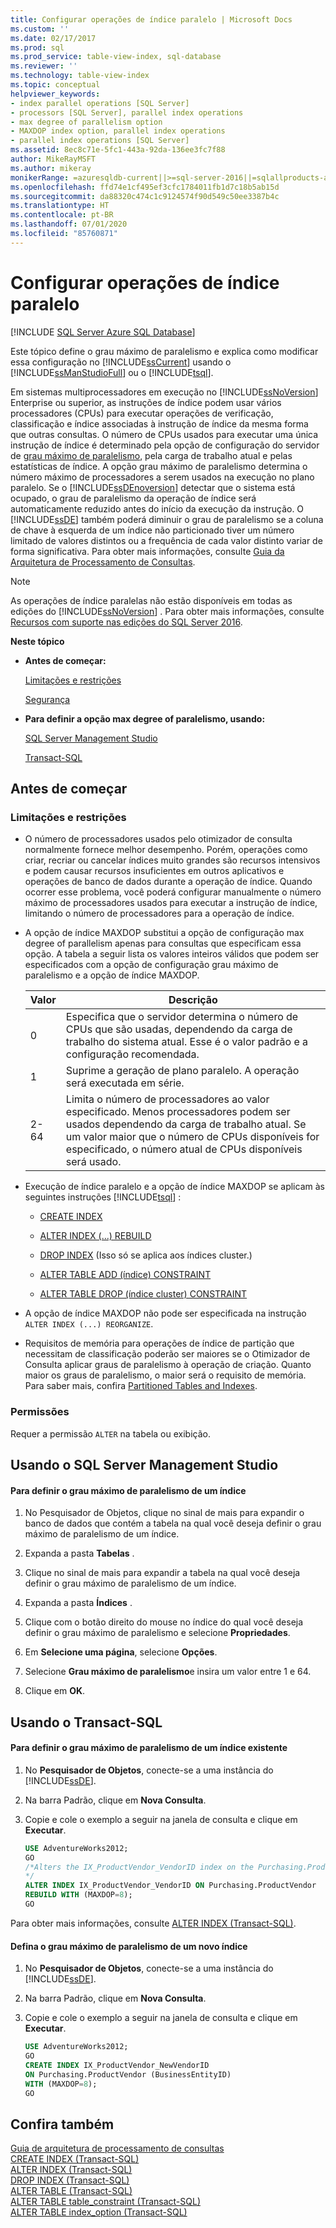 ```yaml
---
title: Configurar operações de índice paralelo | Microsoft Docs
ms.custom: ''
ms.date: 02/17/2017
ms.prod: sql
ms.prod_service: table-view-index, sql-database
ms.reviewer: ''
ms.technology: table-view-index
ms.topic: conceptual
helpviewer_keywords:
- index parallel operations [SQL Server]
- processors [SQL Server], parallel index operations
- max degree of parallelism option
- MAXDOP index option, parallel index operations
- parallel index operations [SQL Server]
ms.assetid: 8ec8c71e-5fc1-443a-92da-136ee3fc7f88
author: MikeRayMSFT
ms.author: mikeray
monikerRange: =azuresqldb-current||>=sql-server-2016||=sqlallproducts-allversions||>=sql-server-linux-2017||=azuresqldb-mi-current
ms.openlocfilehash: ffd74e1cf495ef3cfc1784011fb1d7c18b5ab15d
ms.sourcegitcommit: da88320c474c1c9124574f90d549c50ee3387b4c
ms.translationtype: HT
ms.contentlocale: pt-BR
ms.lasthandoff: 07/01/2020
ms.locfileid: "85760871"
---
```

# <a name="configure-parallel-index-operations"></a>Configurar operações de índice paralelo
[!INCLUDE [SQL Server Azure SQL Database](../../includes/applies-to-version/sql-asdb.md)]

Este tópico define o grau máximo de paralelismo e explica como modificar essa configuração no [!INCLUDE[ssCurrent](../../includes/sscurrent-md.md)] usando o [!INCLUDE[ssManStudioFull](../../includes/ssmanstudiofull-md.md)] ou o [!INCLUDE[tsql](../../includes/tsql-md.md)]. 

Em sistemas multiprocessadores em execução no [!INCLUDE[ssNoVersion](../../includes/ssnoversion-md.md)] Enterprise ou superior, as instruções de índice podem usar vários processadores (CPUs) para executar operações de verificação, classificação e índice associadas à instrução de índice da mesma forma que outras consultas. O número de CPUs usados para executar uma única instrução de índice é determinado pela opção de configuração do servidor de [grau máximo de paralelismo](../../database-engine/configure-windows/configure-the-max-degree-of-parallelism-server-configuration-option.md), pela carga de trabalho atual e pelas estatísticas de índice. A opção grau máximo de paralelismo determina o número máximo de processadores a serem usados na execução no plano paralelo. Se o [!INCLUDE[ssDEnoversion](../../includes/ssdenoversion-md.md)] detectar que o sistema está ocupado, o grau de paralelismo da operação de índice será automaticamente reduzido antes do início da execução da instrução. O [!INCLUDE[ssDE](../../includes/ssde-md.md)] também poderá diminuir o grau de paralelismo se a coluna de chave à esquerda de um índice não particionado tiver um número limitado de valores distintos ou a frequência de cada valor distinto variar de forma significativa. Para obter mais informações, consulte [Guia da Arquitetura de Processamento de Consultas](../../relational-databases/query-processing-architecture-guide.md#parallel-query-processing). 
  
> [!NOTE]  
> As operações de índice paralelas não estão disponíveis em todas as edições do [!INCLUDE[ssNoVersion](../../includes/ssnoversion-md.md)] . Para obter mais informações, consulte [Recursos com suporte nas edições do SQL Server 2016](../../sql-server/editions-and-components-of-sql-server-2016.md).  
  
 **Neste tópico**  
  
-   **Antes de começar:**  
  
     [Limitações e restrições](#Restrictions)  
  
     [Segurança](#Security)  
  
-   **Para definir a opção max degree of paralelismo, usando:**  
  
     [SQL Server Management Studio](#SSMSProcedure)  
  
     [Transact-SQL](#TsqlProcedure)  
  
##  <a name="before-you-begin"></a><a name="BeforeYouBegin"></a> Antes de começar  
  
###  <a name="limitations-and-restrictions"></a><a name="Restrictions"></a> Limitações e restrições  
  
-   O número de processadores usados pelo otimizador de consulta normalmente fornece melhor desempenho. Porém, operações como criar, recriar ou cancelar índices muito grandes são recursos intensivos e podem causar recursos insuficientes em outros aplicativos e operações de banco de dados durante a operação de índice. Quando ocorrer esse problema, você poderá configurar manualmente o número máximo de processadores usados para executar a instrução de índice, limitando o número de processadores para a operação de índice.  
  
-   A opção de índice MAXDOP substitui a opção de configuração max degree of parallelism apenas para consultas que especificam essa opção. A tabela a seguir lista os valores inteiros válidos que podem ser especificados com a opção de configuração grau máximo de paralelismo e a opção de índice MAXDOP.  
  
    |Valor|Descrição|  
    |-----------|-----------------|  
    |0|Especifica que o servidor determina o número de CPUs que são usadas, dependendo da carga de trabalho do sistema atual. Esse é o valor padrão e a configuração recomendada.|  
    |1|Suprime a geração de plano paralelo. A operação será executada em série.|  
    |2-64|Limita o número de processadores ao valor especificado. Menos processadores podem ser usados dependendo da carga de trabalho atual. Se um valor maior que o número de CPUs disponíveis for especificado, o número atual de CPUs disponíveis será usado.|  
  
-   Execução de índice paralelo e a opção de índice MAXDOP se aplicam às seguintes instruções [!INCLUDE[tsql](../../includes/tsql-md.md)] :  
  
    -   [CREATE INDEX](../../t-sql/statements/create-index-transact-sql.md)  
  
    -   [ALTER INDEX (...) REBUILD](../../t-sql/statements/alter-index-transact-sql.md)  
  
    -   [DROP INDEX](../../t-sql/statements/drop-index-transact-sql.md) (Isso só se aplica aos índices cluster.)  
  
    -   [ALTER TABLE ADD (índice) CONSTRAINT](../../t-sql/statements/alter-table-table-constraint-transact-sql.md) 
  
    -   [ALTER TABLE DROP (índice cluster) CONSTRAINT](../../t-sql/statements/alter-table-table-constraint-transact-sql.md)   
  
-   A opção de índice MAXDOP não pode ser especificada na instrução `ALTER INDEX (...) REORGANIZE`.  
  
-   Requisitos de memória para operações de índice de partição que necessitam de classificação poderão ser maiores se o Otimizador de Consulta aplicar graus de paralelismo à operação de criação. Quanto maior os graus de paralelismo, o maior será o requisito de memória. Para saber mais, confira [Partitioned Tables and Indexes](../../relational-databases/partitions/partitioned-tables-and-indexes.md).  
  
###  <a name="permissions"></a><a name="Security"></a> <a name="Permissions"></a> Permissões  
 Requer a permissão `ALTER` na tabela ou exibição.  
  
##  <a name="using-sql-server-management-studio"></a><a name="SSMSProcedure"></a> Usando o SQL Server Management Studio  
  
#### <a name="to-set-max-degree-of-parallelism-on-an-index"></a>Para definir o grau máximo de paralelismo de um índice  
  
1.  No Pesquisador de Objetos, clique no sinal de mais para expandir o banco de dados que contém a tabela na qual você deseja definir o grau máximo de paralelismo de um índice.  
  
2.  Expanda a pasta **Tabelas** .  
  
3.  Clique no sinal de mais para expandir a tabela na qual você deseja definir o grau máximo de paralelismo de um índice.  
  
4.  Expanda a pasta **Índices** .  
  
5.  Clique com o botão direito do mouse no índice do qual você deseja definir o grau máximo de paralelismo e selecione **Propriedades**.  
  
6.  Em **Selecione uma página**, selecione **Opções**.  
  
7.  Selecione **Grau máximo de paralelismo**e insira um valor entre 1 e 64.  
  
8.  Clique em **OK**.  

##  <a name="using-transact-sql"></a><a name="TsqlProcedure"></a> Usando o Transact-SQL  
  
#### <a name="to-set-max-degree-of-parallelism-on-an-existing-index"></a>Para definir o grau máximo de paralelismo de um índice existente  
  
1.  No **Pesquisador de Objetos**, conecte-se a uma instância do [!INCLUDE[ssDE](../../includes/ssde-md.md)].  
  
2.  Na barra Padrão, clique em **Nova Consulta**.  
  
3.  Copie e cole o exemplo a seguir na janela de consulta e clique em **Executar**.  
  
    ```sql  
    USE AdventureWorks2012;   
    GO  
    /*Alters the IX_ProductVendor_VendorID index on the Purchasing.ProductVendor table so that, if the server has eight or more processors, the Database Engine will limit the execution of the index operation to eight or fewer processors.  
    */  
    ALTER INDEX IX_ProductVendor_VendorID ON Purchasing.ProductVendor  
    REBUILD WITH (MAXDOP=8);   
    GO  
    ```  
  
 Para obter mais informações, consulte [ALTER INDEX &#40;Transact-SQL&#41;](../../t-sql/statements/alter-index-transact-sql.md).  
  
#### <a name="set-max-degree-of-parallelism-on-a-new-index"></a>Defina o grau máximo de paralelismo de um novo índice  
  
1.  No **Pesquisador de Objetos**, conecte-se a uma instância do [!INCLUDE[ssDE](../../includes/ssde-md.md)].  
  
2.  Na barra Padrão, clique em **Nova Consulta**.  
  
3.  Copie e cole o exemplo a seguir na janela de consulta e clique em **Executar**.  
  
    ```sql  
    USE AdventureWorks2012;  
    GO  
    CREATE INDEX IX_ProductVendor_NewVendorID   
    ON Purchasing.ProductVendor (BusinessEntityID)  
    WITH (MAXDOP=8);  
    GO  
    ```  
 
## <a name="see-also"></a>Confira também
[Guia de arquitetura de processamento de consultas](../../relational-databases/query-processing-architecture-guide.md#parallel-query-processing)    
[CREATE INDEX &#40;Transact-SQL&#41;](../../t-sql/statements/create-index-transact-sql.md)     
[ALTER INDEX &#40;Transact-SQL&#41;](../../t-sql/statements/alter-index-transact-sql.md)     
[DROP INDEX &#40;Transact-SQL&#41;](../../t-sql/statements/drop-index-transact-sql.md)      
[ALTER TABLE &#40;Transact-SQL&#41;](../../t-sql/statements/alter-table-transact-sql.md)      
[ALTER TABLE table_constraint &#40;Transact-SQL&#41;](../../t-sql/statements/alter-table-table-constraint-transact-sql.md)       
[ALTER TABLE index_option &#40;Transact-SQL&#41;](../../t-sql/statements/alter-table-index-option-transact-sql.md)    
